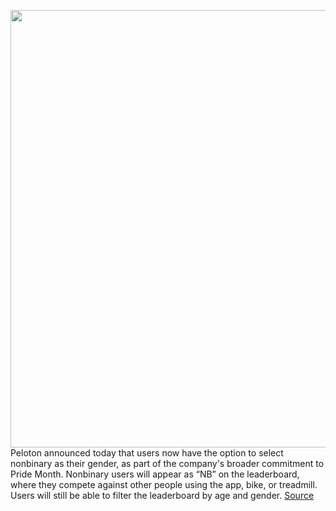 <img src='https://cdn.vox-cdn.com/thumbor/2m9G33c9-of5MPUdnYZ4fLPT_Dw=/0x0:2040x1360/1200x800/filters:focal(857x517:1183x843)/cdn.vox-cdn.com/uploads/chorus_image/image/66938217/akrales_190328_3240_0054.5.jpg' width='700px' /><br/>
Peloton announced today that users now have the option to select nonbinary as their gender, as part of the company's broader commitment to Pride Month. Nonbinary users will appear as “NB” on the leaderboard, where they compete against other people using the app, bike, or treadmill. Users will still be able to filter the leaderboard by age and gender.
<a href='https://www.theverge.com/2020/6/15/21292099/peloton-non-binary-gender-option-app-update'> Source <a/>